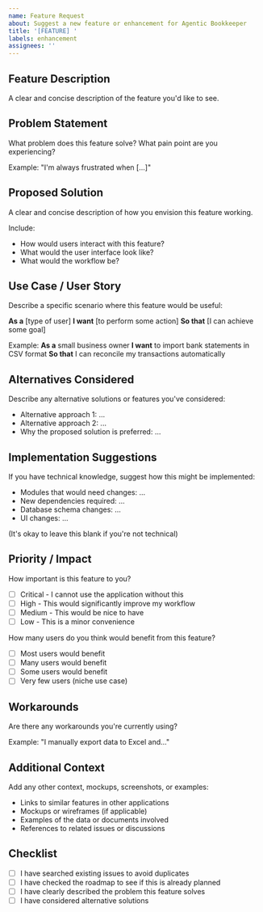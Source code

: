 ```yaml
---
name: Feature Request
about: Suggest a new feature or enhancement for Agentic Bookkeeper
title: '[FEATURE] '
labels: enhancement
assignees: ''
---
```


## Feature Description

A clear and concise description of the feature you'd like to see.

## Problem Statement

What problem does this feature solve? What pain point are you experiencing?

Example: "I'm always frustrated when [...]"

## Proposed Solution

A clear and concise description of how you envision this feature working.

Include:

- How would users interact with this feature?
- What would the user interface look like?
- What would the workflow be?

## Use Case / User Story

Describe a specific scenario where this feature would be useful:

**As a** [type of user]
**I want** [to perform some action]
**So that** [I can achieve some goal]

Example:
**As a** small business owner
**I want** to import bank statements in CSV format
**So that** I can reconcile my transactions automatically

## Alternatives Considered

Describe any alternative solutions or features you've considered:

- Alternative approach 1: ...
- Alternative approach 2: ...
- Why the proposed solution is preferred: ...

## Implementation Suggestions

If you have technical knowledge, suggest how this might be implemented:

- Modules that would need changes: ...
- New dependencies required: ...
- Database schema changes: ...
- UI changes: ...

(It's okay to leave this blank if you're not technical)

## Priority / Impact

How important is this feature to you?

- [ ] Critical - I cannot use the application without this
- [ ] High - This would significantly improve my workflow
- [ ] Medium - This would be nice to have
- [ ] Low - This is a minor convenience

How many users do you think would benefit from this feature?

- [ ] Most users would benefit
- [ ] Many users would benefit
- [ ] Some users would benefit
- [ ] Very few users (niche use case)

## Workarounds

Are there any workarounds you're currently using?

Example: "I manually export data to Excel and..."

## Additional Context

Add any other context, mockups, screenshots, or examples:

- Links to similar features in other applications
- Mockups or wireframes (if applicable)
- Examples of the data or documents involved
- References to related issues or discussions

## Checklist

- [ ] I have searched existing issues to avoid duplicates
- [ ] I have checked the roadmap to see if this is already planned
- [ ] I have clearly described the problem this feature solves
- [ ] I have considered alternative solutions
